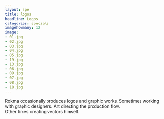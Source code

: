 ```yaml
---
layout: spe
title: logos
headline: Logos
categories: specials
imagehowmany: 12
image:
- 01.jpg
- 02.jpg
- 03.jpg
- 04.jpg
- 05.jpg
- 19.jpg
- 13.jpg
- 06.jpg
- 09.jpg
- 07.jpg
- 08.jpg
- 18.jpg
---
```

Rokma occasionally produces logos and graphic works.
Sometimes working with graphic designers.
Art directing the production flow.  
Other times creating vectors himself.
